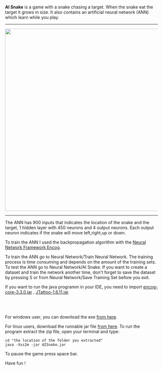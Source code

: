 <b>AI Snake</b> is a game with a snake chasing a target. When the snake eat the target it grows in size. 
It also contains an artificial neural network (ANN) which learn while you play. 

-------------------------------------------------------------------------------------

<img src="https://40.media.tumblr.com/368b9958332c878409d211c844a641c2/tumblr_o2lnwdEKk91s1v7hso1_1280.png" width="600" height="600"></img>

----------------------------------------------------------------------------------------

The ANN has 900 inputs that indicates the location of the snake and the target, 1 hidden layer with 450 neurons and 4 output neurons. Each output neuron indicates if the snake will move left,right,up or down.

To train the ANN I used the backpropagation algorithm with the <a href="http://www.heatonresearch.com/encog/">Neural Network Framework Encog</a>.

To train the ANN go to Neural Network/Train Neural Network. The training process is time consuming and depends 
on the amount of the training sets. To test the ANN go to Neural Network/AI Snake. If you want to create a dataset
and train the network another time, don't forget to save the dataset by pressing S or from Neural Network/Save Training Set before you exit.

If you want to run the java programm in your IDE, you need to import <a href="encog-core-3.3.0-release.zip">encog-core-3.3.0.jar</a>
, <a href="http://www.jtattoo.net/downloads/JTattoo-1.6.11.jar">JTattoo-1.6.11.jar</a>
<br></br>
<br></br>

For windows user, you can download the exe <a href="https://drive.google.com/file/d/0B46-skjIP2h-cFA5V1BoU3Q4Vmc/view?usp=sharing">from here</a>.

For linux users, download the runnable jar file <a href="https://drive.google.com/file/d/0B46-skjIP2h-cDItSC1kWDdTaDQ/view?usp=sharing">from here</a>. To run the program extract the zip file, open your terminal and type:

    cd "the location of the folder you extracted"
    java -Xss2m -jar AISnake.jar
    

To pause the game press space bar.

Have fun !
